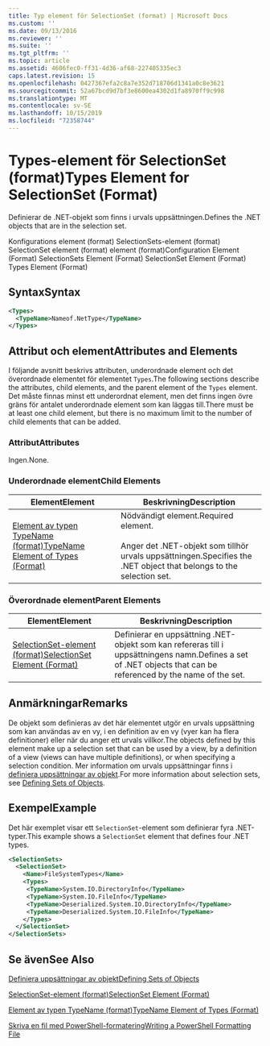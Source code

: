 ```yaml
---
title: Typ element för SelectionSet (format) | Microsoft Docs
ms.custom: ''
ms.date: 09/13/2016
ms.reviewer: ''
ms.suite: ''
ms.tgt_pltfrm: ''
ms.topic: article
ms.assetid: 4606fec0-ff31-4d36-af68-227405335ec3
caps.latest.revision: 15
ms.openlocfilehash: 0427367efa2c8a7e352d718706d1341a0c8e3621
ms.sourcegitcommit: 52a67bcd9d7bf3e8600ea4302d1fa8970ff9c998
ms.translationtype: MT
ms.contentlocale: sv-SE
ms.lasthandoff: 10/15/2019
ms.locfileid: "72358744"
---
```

# <a name="types-element-for-selectionset-format"></a><span data-ttu-id="a01a9-102">Types-element för SelectionSet (format)</span><span class="sxs-lookup"><span data-stu-id="a01a9-102">Types Element for SelectionSet (Format)</span></span>

<span data-ttu-id="a01a9-103">Definierar de .NET-objekt som finns i urvals uppsättningen.</span><span class="sxs-lookup"><span data-stu-id="a01a9-103">Defines the .NET objects that are in the selection set.</span></span>

<span data-ttu-id="a01a9-104">Konfigurations element (format) SelectionSets-element (format) SelectionSet element (format) element (format)</span><span class="sxs-lookup"><span data-stu-id="a01a9-104">Configuration Element (Format) SelectionSets Element (Format) SelectionSet Element (Format) Types Element (Format)</span></span>

## <a name="syntax"></a><span data-ttu-id="a01a9-105">Syntax</span><span class="sxs-lookup"><span data-stu-id="a01a9-105">Syntax</span></span>

```xml
<Types>
  <TypeName>Nameof.NetType</TypeName>
</Types>

```

## <a name="attributes-and-elements"></a><span data-ttu-id="a01a9-106">Attribut och element</span><span class="sxs-lookup"><span data-stu-id="a01a9-106">Attributes and Elements</span></span>

<span data-ttu-id="a01a9-107">I följande avsnitt beskrivs attributen, underordnade element och det överordnade elementet för elementet `Types`.</span><span class="sxs-lookup"><span data-stu-id="a01a9-107">The following sections describe the attributes, child elements, and the parent element of the `Types` element.</span></span> <span data-ttu-id="a01a9-108">Det måste finnas minst ett underordnat element, men det finns ingen övre gräns för antalet underordnade element som kan läggas till.</span><span class="sxs-lookup"><span data-stu-id="a01a9-108">There must be at least one child element, but there is no maximum limit to the number of child elements that can be added.</span></span>

### <a name="attributes"></a><span data-ttu-id="a01a9-109">Attribut</span><span class="sxs-lookup"><span data-stu-id="a01a9-109">Attributes</span></span>

<span data-ttu-id="a01a9-110">Ingen.</span><span class="sxs-lookup"><span data-stu-id="a01a9-110">None.</span></span>

### <a name="child-elements"></a><span data-ttu-id="a01a9-111">Underordnade element</span><span class="sxs-lookup"><span data-stu-id="a01a9-111">Child Elements</span></span>

|<span data-ttu-id="a01a9-112">Element</span><span class="sxs-lookup"><span data-stu-id="a01a9-112">Element</span></span>|<span data-ttu-id="a01a9-113">Beskrivning</span><span class="sxs-lookup"><span data-stu-id="a01a9-113">Description</span></span>|
|-------------|-----------------|
|[<span data-ttu-id="a01a9-114">Element av typen TypeName (format)</span><span class="sxs-lookup"><span data-stu-id="a01a9-114">TypeName Element of Types (Format)</span></span>](./typename-element-for-types-format.md)|<span data-ttu-id="a01a9-115">Nödvändigt element.</span><span class="sxs-lookup"><span data-stu-id="a01a9-115">Required element.</span></span><br /><br /> <span data-ttu-id="a01a9-116">Anger det .NET-objekt som tillhör urvals uppsättningen.</span><span class="sxs-lookup"><span data-stu-id="a01a9-116">Specifies the .NET object that belongs to the selection set.</span></span>|

### <a name="parent-elements"></a><span data-ttu-id="a01a9-117">Överordnade element</span><span class="sxs-lookup"><span data-stu-id="a01a9-117">Parent Elements</span></span>

|<span data-ttu-id="a01a9-118">Element</span><span class="sxs-lookup"><span data-stu-id="a01a9-118">Element</span></span>|<span data-ttu-id="a01a9-119">Beskrivning</span><span class="sxs-lookup"><span data-stu-id="a01a9-119">Description</span></span>|
|-------------|-----------------|
|[<span data-ttu-id="a01a9-120">SelectionSet-element (format)</span><span class="sxs-lookup"><span data-stu-id="a01a9-120">SelectionSet Element (Format)</span></span>](./selectionset-element-format.md)|<span data-ttu-id="a01a9-121">Definierar en uppsättning .NET-objekt som kan refereras till i uppsättningens namn.</span><span class="sxs-lookup"><span data-stu-id="a01a9-121">Defines a set of .NET objects that can be referenced by the name of the set.</span></span>|

## <a name="remarks"></a><span data-ttu-id="a01a9-122">Anmärkningar</span><span class="sxs-lookup"><span data-stu-id="a01a9-122">Remarks</span></span>

<span data-ttu-id="a01a9-123">De objekt som definieras av det här elementet utgör en urvals uppsättning som kan användas av en vy, i en definition av en vy (vyer kan ha flera definitioner) eller när du anger ett urvals villkor.</span><span class="sxs-lookup"><span data-stu-id="a01a9-123">The objects defined by this element make up a selection set that can be used by a view, by a definition of a view (views can have multiple definitions), or when specifying a selection condition.</span></span>  <span data-ttu-id="a01a9-124">Mer information om urvals uppsättningar finns i [definiera uppsättningar av objekt](./defining-selection-sets.md).</span><span class="sxs-lookup"><span data-stu-id="a01a9-124">For more information about selection sets, see [Defining Sets of Objects](./defining-selection-sets.md).</span></span>

## <a name="example"></a><span data-ttu-id="a01a9-125">Exempel</span><span class="sxs-lookup"><span data-stu-id="a01a9-125">Example</span></span>

<span data-ttu-id="a01a9-126">Det här exemplet visar ett `SelectionSet`-element som definierar fyra .NET-typer.</span><span class="sxs-lookup"><span data-stu-id="a01a9-126">This example shows a `SelectionSet` element that defines four .NET types.</span></span>

```xml
<SelectionSets>
  <SelectionSet>
    <Name>FileSystemTypes</Name>
    <Types>
     <TypeName>System.IO.DirectoryInfo</TypeName>
     <TypeName>System.IO.FileInfo</TypeName>
     <TypeName>Deserialized.System.IO.DirectoryInfo</TypeName>
     <TypeName>Deserialized.System.IO.FileInfo</TypeName>
    </Types>
  </SelectionSet>
</SelectionSets>
```

## <a name="see-also"></a><span data-ttu-id="a01a9-127">Se även</span><span class="sxs-lookup"><span data-stu-id="a01a9-127">See Also</span></span>

[<span data-ttu-id="a01a9-128">Definiera uppsättningar av objekt</span><span class="sxs-lookup"><span data-stu-id="a01a9-128">Defining Sets of Objects</span></span>](./defining-selection-sets.md)

[<span data-ttu-id="a01a9-129">SelectionSet-element (format)</span><span class="sxs-lookup"><span data-stu-id="a01a9-129">SelectionSet Element (Format)</span></span>](./selectionset-element-format.md)

[<span data-ttu-id="a01a9-130">Element av typen TypeName (format)</span><span class="sxs-lookup"><span data-stu-id="a01a9-130">TypeName Element of Types (Format)</span></span>](./typename-element-for-types-format.md)

[<span data-ttu-id="a01a9-131">Skriva en fil med PowerShell-formatering</span><span class="sxs-lookup"><span data-stu-id="a01a9-131">Writing a PowerShell Formatting File</span></span>](./writing-a-powershell-formatting-file.md)
